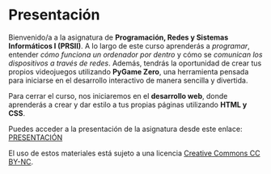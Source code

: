 # Presentación

Bienvenido/a a la asignatura de **Programación, Redes y Sistemas Informáticos I (PRSII)**. A lo largo de este curso aprenderás a *programar*, entender *cómo funciona un ordenador por dentro* y cómo se *comunican los dispositivos a través de redes*. Además, tendrás la oportunidad de crear tus propios videojuegos utilizando **PyGame Zero**, una herramienta pensada para iniciarse en el desarrollo interactivo de manera sencilla y divertida.

Para cerrar el curso, nos iniciaremos en el **desarrollo web**, donde aprenderás a crear y dar estilo a tus propias páginas utilizando **HTML y CSS**.

Puedes acceder a la presentación de la asignatura desde este enlace: [PRESENTACIÓN](https://gvaedu-my.sharepoint.com/:b:/r/personal/mc_callebellido_edu_gva_es/Documents/1BACH/presentacion_1bach.pdf?csf=1&web=1&e=1Vip6A)

El uso de estos materiales está sujeto a una licencia [Creative Commons CC BY-NC](https://creativecommons.org/licenses/by-nc/4.0/).
